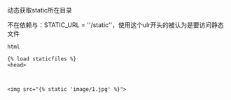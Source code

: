  动态获取static所在目录

不在依赖与：STATIC_URL = ''/static''，使用这个ulr开头的被认为是要访问静态文件

```
html

{% load staticfiles %} 
<head>



<img src="{% static 'image/1.jpg' %}">

```

